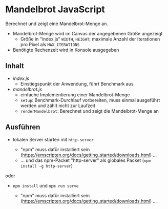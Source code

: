 # Mandelbrot JavaScript

Berechnet und zeigt eine Mandelbrot-Menge an.
- Mandelbrot-Menge wird im Canvas der angegebenen Größe angezeigt
  - Größe in "index.js" `WIDTH`, `HEIGHT`; maximale Anzahl der Iterationen pro Pixel als `MAX_ITERATIONS` 
- Benötigte Rechenzeit wird in Konsole ausgegeben

## Inhalt

- *index.js*
    - Einstiegspunkt der Anwendung, führt Benchmark aus
- *mandelbrot.js*
    - einfache Implementierung einer Mandelbrot-Menge
    - `setup`: Benchmark-Durchlauf vorbereiten, muss einmal ausgeführt werden und zählt nicht zur Laufzeit
    - `renderMandelbrot`: Berechnet und zeigt die Mandelbrot-Menge an


## Ausführen

- lokalen Server starten mit `http-server`

   - "npm" muss dafür installiert sein (https://emscripten.org/docs/getting_started/downloads.html) ...
   - ... und das npm-Packet "http-server" als globales Packet (`npm install -g http-server`)

oder

- `npm install` und `npm run serve`
    
    - "npm" muss dafür installiert sein (https://emscripten.org/docs/getting_started/downloads.html) ...
